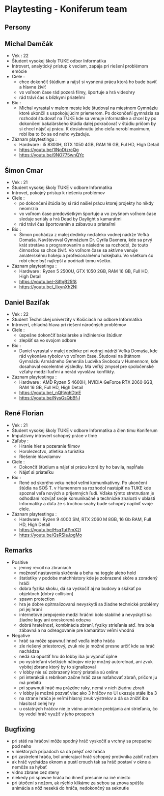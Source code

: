 # Playtesting - Koniferum team

## Persony

## Michal Demčák
- Vek : 22
- Študent vysokej školy TUKE odbor Informatika
- Introvert, analytický prístup k veciam, zapája pri riešení problémom emócie
- Ciele :
    - chce dokončiť štúdium a nájsť si vysnenú prácu ktorá ho bude baviť a hlavne živiť
    - vo voľnom čase rád pozerá filmy, športuje a hrá videohry
    - rád trávi čas s blízkymi priateľmi
- Bio :
    - Michal vyrastal v malom meste kde študoval na miestnom Gymnáziu ktoré ukončil s uspokojujúcim priemerom. Po dokončeńí gymnázia sa rozhodol študovať na TUKE kde sa venuje informatike a chcel by po dokončení bakalárskeho štúdia dalej pokračovať v štúdiu pričom by si chcel nájsť aj prácu. K dosiahnutiu jeho cieľa nerobí maximum, robí iba to čo sa od neho vyžaduje.
- Záznam playtestingu :
    - Hardware : i5 8300H, GTX 1050 4GB, RAM 16 GB, Ful HD, High Detail
    - https://youtu.be/1lNqDtzrcQg
    - https://youtu.be/9NO775wnQYc

## Šimon Cmar
- Vek : 21
- Študent vysokej školy TUKE v odbore Informatika
- Introvet, pokojný prístup k riešeniu problémov
- Ciele :
    - po dokončení štúdia by si rád našiel prácu ktorej projekty ho nikdy neomrzia
    - vo voľnom čase predovšetkým športuje a vo zvyšnom voľnom čase sleduje seriály a hrá Dead by Daylight s kamarátmi
    - rád trávi čas športovaním a zábavou s priateľmi
- Bio :
    - Šimon pochádza z malej dedinky neďaleko vodnej nádrže Veľká Domaša. Navštevoval Gymnázium Dr. Cyrila Daxnera, kde sa prvý krát stretáva s programovaním a následne sa rozhodol, že touto činnosťou sa chce živiť. Vo voľnom čase sa aktívne venuje amaterskému hokeju a profesionalnému hokejbalu. Vo všetkom čo robí chce byť najlepší a podriadi tomu všetko.
- Záznam playtestingu :
    - Hardware : Ryzen 5 2500U, GTX 1050 2GB, RAM 16 GB, Full HD, High Detail
    - https://youtu.be/-SiftgB25f8
    - https://youtu.be/_IIxynXh2NI

## Daniel Baziľak
- Vek : 22
- Študent Technickej univerzity v Košiciach na odbore Informatika
- Introvert, chladná hlava pri riešení náročných problémov
- Ciele :
    - úspešne dokončiť bakalárske a inžinierske štúdium
    - zlepšiť sa vo svojom odbore
- Bio :
    - Daniel vyrastal v malej dedinke pri vodnej nádrži Veľká Domaša, kde rád vykonáva rybolov vo voľnom čase. Študoval na štátnom Gymnáziu Armádneho Generála Ludvika Svobodu v Humennom, kde dosahoval excelentné výsledky. Má veľký zmysel pre spoločenské vzťahy medzi ľuďmi a nerád vyvoláva konflikty. 
- Záznam playtestingu :
    - Hardware : AMD Ryzen 5 4600H, NVIDIA GeForce RTX 2060 6GB, RAM 16 GB, Full HD, High Detail
    - https://youtu.be/_nQhVqhDtnE
    - https://youtu.be/NysGsQbBf-I

## René Florian
- Vek : 21
- Študent vysokej školy TUKE v odbore Informatika a člen tímu Koniferum
- Impulzivny introvert schopný práce v tíme
- Záľuby :
    - Hranie hier a pozeranie filmov
	- Horolezectvo, atletika a turistika
	- Riešenie hlavolamov
- Ciele :
    - Dokončiť štúdium a nájsť si prácu ktorá by ho bavila, napĺňala
	- Nájsť si priateľku
- Bio :
    - René od skorého veku nebol veľmi komunikatívny. Po ukončení štúdia na SOŠ T. v Humennom sa rozhodol nastúpiť na TUKE kde spoznal veľa nových a príjemných ľudí. Vďaka týmto stretnutiam je odhodlaní rozvíjať svoje komunikačné a technické znalosti v oblasti Informatiky a dúfa že s trochou snahy bude schopný naplniť svoje ciele.
- Záznam playtestingu :
    - Hardware : Ryzen 9 4000 SM, RTX 2060 M 8GB, 16 Gb RAM, Full HD, High Detail
    - https://youtu.be/HsqTufPmX2I
    - https://youtu.be/QsRSIaJpgMo

## Remarks
- Positive
    - jemný recoil na zbraniach
    - možnosť nastavenia skrčenia a behu na toggle alebo hold
    - štatistiky v podobe matchhistory kde je zobrazené skóre a zoradený hráči
    - dobra fyzika skoku, dá sa vyskočiť aj na budovy a skákať po objektoch (dobrý collision)
    - spawn protection
    - hra je dobre opitmalizovaná nevyskytli sa žiadne technické problémy pri jej hraní
    - internetové prepojenie medzi hráčmi bolo stabilné a nevyskytli sa žiadne lagy ani oneskorená odozva
    - dobrá hrateľnosť, kombinácia zbraní, fyziky strieľania atď. hra bola zábavná a na odreagovanie pre kamarátov veľmi vhodná
- Negative
    - hráč sa môže spawnuť hneď vedľa iného hráča
    - zle riešený priestorový, zvuk nie je možné presne určiť kde sa hráč nachádza
    - nedá sa opustiť hru do lobby iba ju vypnúť úplne
    - po vystrieľaní všetkých nábojov nie je možný autoreload, ani zvuk vybitej zbrane ktorý by to signalizoval
    - v lobby nie sú zobrazený ktorý priatelia sú online
    - pri interakcií s rebríkom začne hráč zase naťahovať zbraň, pričom ju má prebitú
    - pri spawnutí hráč ma prázdne ruky, nemá v nich žiadnu zbraň
    - v lobby je možné pozvať viac ako 3 hráčov no UI ukazuje stále iba 3
    - na strane hráča je veľmi hlasný zvuk výstrelov a dá sa znížiť iba hlasitosť celej hry
    - u ostatných hráčov nie je vidno animácie prebíjania ani strieľania, čo by vedel hráč využiť v jeho prospech
    
## Bugfixing
- pri státi na hráčovi môže spodný hráč vyskočiť a vrchný sa prepadne pod neho
- v niektorých prípadoch sa dá prejsť cez hráča
- pri zastrelení hráča, bol umierajucí hráč schopný protivníka zabiť nožom 
- ak hráč vychádza oknom a pustí crouch tak sa hráč postaví v okne a nemôže sa hýbať
- vidno zbrane cez steny
- niekedy pri spawne hráča ho ihneď presunie na iné miesto
- pri útočení s nožom, ak rýchlo klikáme za sebou sa znova spúšťa animácia a nôž neseká do hráča, nedokončný sa seknutie



